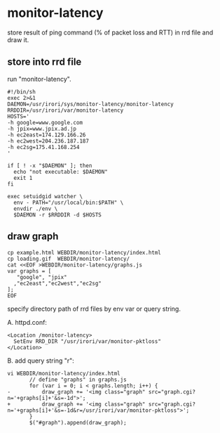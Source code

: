 monitor-latency
================================

store result of ping command (% of packet loss and RTT) in rrd file and draw it.


store into rrd file
--------------------------------

run "monitor-latency".

    #!/bin/sh
    exec 2>&1
    DAEMON=/usr/irori/sys/monitor-latency/monitor-latency
    RRDDIR=/usr/irori/var/monitor-latency
    HOSTS='
    -h google=www.google.com
    -h jpix=www.jpix.ad.jp
    -h ec2east=174.129.166.26
    -h ec2west=204.236.187.187
    -h ec2sg=175.41.168.254
    '
    
    if [ ! -x "$DAEMON" ]; then
      echo "not executable: $DAEMON"
      exit 1
    fi
    
    exec setuidgid watcher \
      env - PATH="/usr/local/bin:$PATH" \
      envdir ./env \
      $DAEMON -r $RRDDIR -d $HOSTS


draw graph
--------------------------------

    cp example.html WEBDIR/monitor-latency/index.html
    cp loading.gif  WEBDIR/monitor-latency/
    cat <<EOF >WEBDIR/monitor-latency/graphs.js
    var graphs = [
       "google", "jpix"
      ,"ec2east","ec2west","ec2sg"
    ];
    EOF

specify directory path of rrd files by env var or query string.

A. httpd.conf:

    <Location /monitor-latency>
      SetEnv RRD_DIR "/usr/irori/var/monitor-pktloss"
    </Location>

B. add query string "r":

    vi WEBDIR/monitor-latency/index.html
           // define "graphs" in graphs.js
           for (var i = 0; i < graphs.length; i++) {
    -          draw_graph += '<img class="graph" src="graph.cgi?n='+graphs[i]+'&s=-1d">';
    +          draw_graph += '<img class="graph" src="graph.cgi?n='+graphs[i]+'&s=-1d&r=/usr/irori/var/monitor-pktloss">';
           }
           $("#graph").append(draw_graph);

